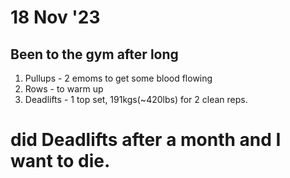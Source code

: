 # 18 Nov '23
## Been to the gym after long
1. Pullups - 2 emoms to get some blood flowing
2. Rows - to warm up
3. Deadlifts - 1 top set, 191kgs(~420lbs) for 2 clean reps.
# did Deadlifts after a month and I want to die.
